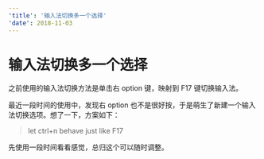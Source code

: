 ```yaml
---
'title': '输入法切换多一个选择'
'date': 2018-11-03
---
```

# 输入法切换多一个选择

之前使用的输入法切换方法是单击右 option 键，映射到 F17 键切换输入法。

最近一段时间的使用中，发现右 option 也不是很好按，于是萌生了新建一个输入法切换选项。想了一下，方案如下：

> let ctrl+n behave just like F17

先使用一段时间看看感觉，总归这个可以随时调整。